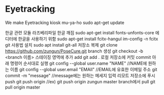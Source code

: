 # Eyetracking
We make Eyetracking kiosk mu-ya-ho
 sudo apt-get update

한글 관련 모듈
라즈베리파일 한글 깨짐 sudo apt-get install fonts-unfonts-core
에디터에 한글을 사용하기 위함 sudo apt-get install fcitx-hangul im-config -n fcitx
git 사용법
설치 sudo apt install git-all
저장소 복제 git clone https://github.com/zungun/PoseCure.git
branch 생성 git checkout -b <branch 이름>
스테이징 영역에 추가 add git add .
로컬 저장소에 커밋 commit 아래 명령어 순서대로 실행
git config --global user.name "NAME" //NAME에 원하는 이름
git config --global user.email "EMAIl" //EMAIL에 유효한 이메일 주소
git commit -m "message" //message에는 원하는 메세지 입력
리모트 저장소에 푸시 push git push origin //ex) git push origin zungun
master branch에서 pull git pull origin master
